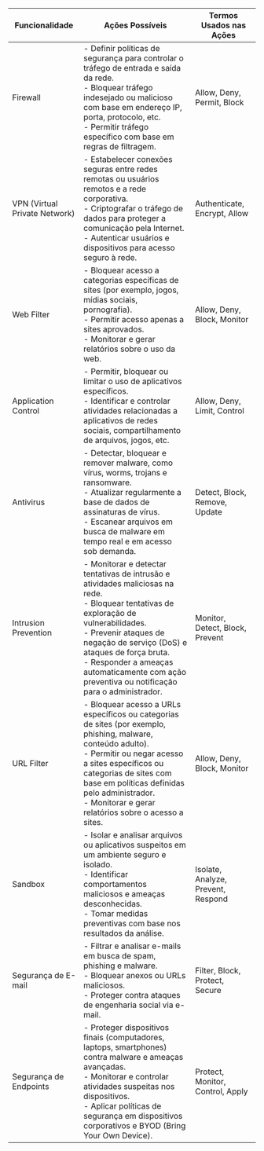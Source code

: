 
| Funcionalidade             | Ações Possíveis                                                                                                                                                                                                                                              | Termos Usados nas Ações   |
|----------------------------|----------------------------------------------------------------------------------------------------------------------------------------------------------------------------------------------------------------------------------------------------------------|----------------------------|
| Firewall                   | - Definir políticas de segurança para controlar o tráfego de entrada e saída da rede. <br> - Bloquear tráfego indesejado ou malicioso com base em endereço IP, porta, protocolo, etc. <br> - Permitir tráfego específico com base em regras de filtragem. | Allow, Deny, Permit, Block |
| VPN (Virtual Private Network) | - Estabelecer conexões seguras entre redes remotas ou usuários remotos e a rede corporativa. <br> - Criptografar o tráfego de dados para proteger a comunicação pela Internet. <br> - Autenticar usuários e dispositivos para acesso seguro à rede.              | Authenticate, Encrypt, Allow |
| Web Filter                 | - Bloquear acesso a categorias específicas de sites (por exemplo, jogos, mídias sociais, pornografia). <br> - Permitir acesso apenas a sites aprovados. <br> - Monitorar e gerar relatórios sobre o uso da web.                                                       | Allow, Deny, Block, Monitor |
| Application Control        | - Permitir, bloquear ou limitar o uso de aplicativos específicos. <br> - Identificar e controlar atividades relacionadas a aplicativos de redes sociais, compartilhamento de arquivos, jogos, etc.                                                                 | Allow, Deny, Limit, Control |
| Antivirus                  | - Detectar, bloquear e remover malware, como vírus, worms, trojans e ransomware. <br> - Atualizar regularmente a base de dados de assinaturas de vírus. <br> - Escanear arquivos em busca de malware em tempo real e em acesso sob demanda.                     | Detect, Block, Remove, Update |
| Intrusion Prevention      | - Monitorar e detectar tentativas de intrusão e atividades maliciosas na rede. <br> - Bloquear tentativas de exploração de vulnerabilidades. <br> - Prevenir ataques de negação de serviço (DoS) e ataques de força bruta. <br> - Responder a ameaças automaticamente com ação preventiva ou notificação para o administrador. | Monitor, Detect, Block, Prevent |
| URL Filter                 | - Bloquear acesso a URLs específicos ou categorias de sites (por exemplo, phishing, malware, conteúdo adulto). <br> - Permitir ou negar acesso a sites específicos ou categorias de sites com base em políticas definidas pelo administrador. <br> - Monitorar e gerar relatórios sobre o acesso a sites.               | Allow, Deny, Block, Monitor |
| Sandbox                    | - Isolar e analisar arquivos ou aplicativos suspeitos em um ambiente seguro e isolado. <br> - Identificar comportamentos maliciosos e ameaças desconhecidas. <br> - Tomar medidas preventivas com base nos resultados da análise.                                    | Isolate, Analyze, Prevent, Respond |
| Segurança de E-mail        | - Filtrar e analisar e-mails em busca de spam, phishing e malware. <br> - Bloquear anexos ou URLs maliciosos. <br> - Proteger contra ataques de engenharia social via e-mail.                                                                                    | Filter, Block, Protect, Secure |
| Segurança de Endpoints     | - Proteger dispositivos finais (computadores, laptops, smartphones) contra malware e ameaças avançadas. <br> - Monitorar e controlar atividades suspeitas nos dispositivos. <br> - Aplicar políticas de segurança em dispositivos corporativos e BYOD (Bring Your Own Device).  | Protect, Monitor, Control, Apply |
